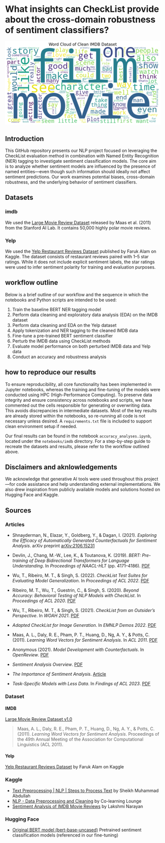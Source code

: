 # What insights can CheckList provide about the cross-domain robustness of sentiment classifiers?

![](report/images/wordcloud.png)


## Introduction

This GitHub repository presents our NLP project focused on leveraging the CheckList evaluation method in combination with Named Entity Recognition (NER) tagging to investigate sentiment classification models. The core aim is to analyze whether sentiment models are influenced by the presence of named entities—even though such information should ideally not affect sentiment predictions. Our work examines potential biases, cross-domain robustness, and the underlying behavior of sentiment classifiers.

## Datasets

### imdb

We used the [Large Movie Review Dataset](https://ai.stanford.edu/~amaas/data/sentiment/) released by Maas et al. (2011) from the Stanford AI Lab. It contains 50,000 highly polar movie reviews.

### Yelp

We used the [Yelp Restaurant Reviews Dataset](https://www.kaggle.com/datasets/farukalam/yelp-restaurant-reviews) published by Faruk Alam on Kaggle. The dataset consists of restaurant reviews paired with 1–5 star ratings. While it does not include explicit sentiment labels, the star ratings were used to infer sentiment polarity for training and evaluation purposes.



## workflow outline

Below is a brief outline of our workflow and the sequence in which the notebooks and Python scripts are intended to be used:

1. Train the baseline BERT NER tagging model
2. Perform data cleaning and exploratory data analysis (EDA) on the IMDB dataset
3. Perform data cleaning and EDA on the Yelp dataset
4. Apply tokenization and NER tagging to the cleaned IMDB data
5. Fine-tune a pre-trained BERT sentiment classifier
6. Perturb the IMDB data using CheckList methods
7. Evaluate model performance on both perturbed IMDB data and Yelp data
8. Conduct an accuracy and robustness analysis

## how to reproduce our results

To ensure reproducibility, all core functionality has been implemented in Jupyter notebooks, whereas the training and fine-tuning of the models were conducted using HPC (High-Performance Computing). To preserve data integrity and ensure consistency across notebooks and scripts, we have commented out the cells responsible for generating or overwriting data. This avoids discrepancies in intermediate datasets. Most of the key results are already stored within the notebooks, so re-running all code is not necessary unless desired. A `requirements.txt` file is included to support clean environment setup if needed.

Our final results can be found in the notebook `accuracy_analyses.ipynb`, located under the `notebooks/imdb` directory. For a step-by-step guide to recreate the datasets and results, please refer to the workflow outlined above.


## Disclaimers and aknlowledgements

We acknowledge that generative AI tools were used throughout this project—for code assistance and help understanding external implementations. We also drew inspiration from publicly available models and solutions hosted on Hugging Face and Kaggle.

## Sources

### Articles

- Shnayderman, N., Elazar, Y., Goldberg, Y., & Dagan, I. (2021). *Exploring the Efficacy of Automatically Generated Counterfactuals for Sentiment Analysis*. arXiv preprint [arXiv:2106.15231](https://arxiv.org/pdf/2106.15231)

- Devlin, J., Chang, M.-W., Lee, K., & Toutanova, K. (2019). *BERT: Pre-training of Deep Bidirectional Transformers for Language Understanding*. In *Proceedings of NAACL-HLT* (pp. 4171–4186). [PDF](https://aclanthology.org/N19-1423.pdf)

- Wu, T., Ribeiro, M. T., & Singh, S. (2022). *CheckList Test Suites for Evaluating Model Generalization*. In *Proceedings of ACL 2022*. [PDF](https://aclanthology.org/2022.acl-long.577.pdf)

- Ribeiro, M. T., Wu, T., Guestrin, C., & Singh, S. (2020). *Beyond Accuracy: Behavioral Testing of NLP Models with CheckList*. In *Proceedings of ACL 2020*. [PDF](https://aclanthology.org/2020.acl-main.442.pdf)

- Wu, T., Ribeiro, M. T., & Singh, S. (2021). *CheckList from an Outsider’s Perspective*. In *WOAH 2021*. [PDF](https://aclanthology.org/2021.woah-1.9.pdf)

- *Adapted CheckList for Image Generation*. In *EMNLP Demos 2022*. [PDF](https://aclanthology.org/2022.emnlp-demos.4.pdf)

- Maas, A. L., Daly, R. E., Pham, P. T., Huang, D., Ng, A. Y., & Potts, C. (2011). *Learning Word Vectors for Sentiment Analysis*. In *ACL 2011*. [PDF](https://aclanthology.org/P11-1015.pdf)

- Anonymous (2021). *Model Development with Counterfactuals*. In *OpenReview*. [PDF](https://openreview.net/pdf?id=B329drNt9Dj)

- *Sentiment Analysis Overview*. [PDF](https://aclanthology.org/N18-1171.pdf)

- *The Importance of Sentiment Analysis*. [Article](https://journal.arrus.id/index.php/soshum/article/view/1992/1297)

- *Task-Specific Models with Less Data*. In *Findings of ACL 2023*. [PDF](https://aclanthology.org/2023.findings-acl.507.pdf)

### Dataset

#### IMDB

[Large Movie Review Dataset v1.0](https://ai.stanford.edu/~amaas/data/sentiment/)  
> Maas, A. L., Daly, R. E., Pham, P. T., Huang, D., Ng, A. Y., & Potts, C. (2011). *Learning Word Vectors for Sentiment Analysis*. Proceedings of the 49th Annual Meeting of the Association for Computational Linguistics (ACL 2011).

#### Yelp

[Yelp Restaurant Reviews Dataset](https://www.kaggle.com/datasets/farukalam/yelp-restaurant-reviews) by Faruk Alam on Kaggle

### Kaggle

- [Text Preprocessing | NLP | Steps to Process Text](https://www.kaggle.com/code/abdmental01/text-preprocessing-nlp-steps-to-process-text) by Sheikh Muhammad Abdullah  
- [NLP - Data Preprocessing and Cleaning](https://www.kaggle.com/code/colearninglounge/nlp-data-preprocessing-and-cleaning) by Co-learning Lounge  
- [Sentiment Analysis of IMDB Movie Reviews](https://www.kaggle.com/code/lakshmi25npathi/sentiment-analysis-of-imdb-movie-reviews/notebook) by Lakshmi Narayan

### Hugging Face

- [Original BERT model (bert-base-uncased)](https://huggingface.co/bert-base-uncased) Pretrained sentiment classification models (referenced in our fine-tuning)

